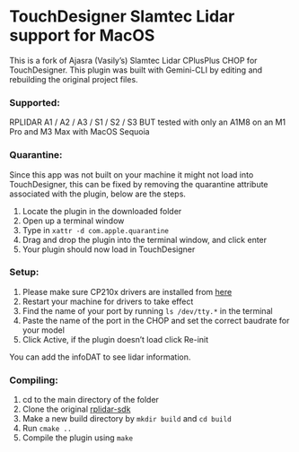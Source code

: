 # TouchDesigner Slamtec Lidar support for MacOS

This is a fork of Ajasra (Vasily’s) Slamtec Lidar CPlusPlus CHOP for TouchDesigner. This plugin was built with Gemini-CLI by editing and rebuilding the original project files.

### Supported:
RPLIDAR A1 / A2 / A3 / S1 / S2 / S3 BUT tested with only an A1M8 on an M1 Pro and M3 Max with MacOS Sequoia 

### Quarantine:
Since this app was not built on your machine it might not load into TouchDesigner, this can be fixed by removing the quarantine attribute associated with the plugin, below are the steps.

1. Locate the plugin in the downloaded folder
2. Open up a terminal window
3. Type in ```xattr -d com.apple.quarantine ```
4. Drag and drop the plugin into the terminal window, and click enter
5. Your plugin should now load in TouchDesigner

### Setup:
1. Please make sure CP210x drivers are installed from [here](https://www.silabs.com/software-and-tools/usb-to-uart-bridge-vcp-drivers?tab=downloads)
2. Restart your machine for drivers to take effect
3. Find the name of your port by running ```ls /dev/tty.*``` in the terminal
4. Paste the name of the port in the CHOP and set the correct baudrate for your model
5. Click Active, if the plugin doesn’t load click Re-init

You can add the infoDAT to see lidar information.

### Compiling:
1. cd to the main directory of the folder
2. Clone the original [rplidar-sdk](https://github.com/Slamtec/rplidar_sdk)
3. Make a new build directory by ```mkdir build``` and ```cd build```
4. Run ```cmake ..```
5. Compile the plugin using ```make```


